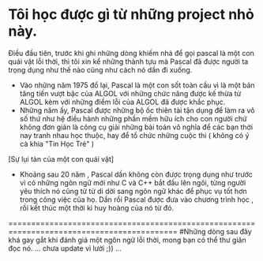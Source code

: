 # Tôi học được gì từ những project nhỏ này.
Điều đầu tiên, trước khi ghi những dòng khiếm nhả để gọi pascal là một con quái vật lỗi thời, thì tôi xin kể những thành tựu mà Pascal đã được người ta trọng dụng như thế nào cũng như cách nó dần đi xuống.
- Vào những năm 1975 đổ lại, Pascal là một con sốt toàn cầu vì là một bản tăng tiến vượt bậc của ALGOL với những chức năng được kế thừa từ ALGOL kèm với những điểm lỗi của ALGOL đã được khắc phục. 
- Những năm ấy, Pascal được những bộ ốc thiên tài tận dụng để làm ra vô số thứ như hệ điều hành những phần mềm hữu ích cho con người chứ không đơn giản là công cụ giải những bài toán vô nghĩa để các bạn thời nay tranh nhau học thuộc, hay để tổ chức những cuộc thi ( không có ý cà khia "Tin Học Trẻ" )

[Sự lụi tàn của một con quái vật]
- Khoảng sau 20 năm , Pascal dần không còn được trọng dụng như trước vì có những ngôn ngữ mới như C và C++ bắt đầu lên ngôi, từng người yêu thích nó cũng từ từ di dời sang ngôn ngữ khác để phục vụ tốt hơn trong công việc của họ. Dần rồi Pascal được đưa vào chương trình học , rồi kết thúc một thời kì huy hoàng của nó từ đó.

===========================================================================================
#Những dòng sau đây khá gay gắt khi đánh giá một ngôn ngữ lỗi thời, mong bạn có thể thư giãn đọc nó.
... chưa update vì lười ;)) ...
